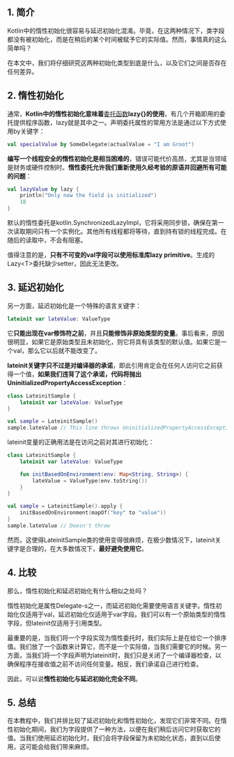 ## 1. 简介

Kotlin中的惰性初始化很容易与延迟初始化混淆。毕竟，在这两种情况下，类字段都没有被初始化，而是在稍后的某个时间被赋予它的实际值。然而，事情真的这么简单吗？

在本文中，我们将仔细研究这两种初始化类型到底是什么，以及它们之间是否存在任何差异。

## 2. 惰性初始化

通常，**Kotlin中的惰性初始化意味着**[委托函数](https://kotlinlang.org/docs/delegated-properties.html)**lazy{}的使用**，有几个开箱即用的委托提供程序函数，lazy就是其中之一。声明委托属性的常用方法是通过以下方式使用by关键字：

```kotlin
val specialValue by SomeDelegate(actualValue = "I am Groot")
```

**编写一个线程安全的惰性初始化是相当困难的**，错误可能代价高昂，尤其是当领域是财务或硬件控制时。**惰性委托允许我们重新使用久经考验的原语并回避所有可能的问题**：

```kotlin
val lazyValue by lazy {
    println("Only now the field is initialized")
    18
}
```

默认的惰性委托是kotlin.SynchronizedLazyImpl，它将采用同步锁，确保在第一次读取期间只有一个实例化。其他所有线程都将等待，直到持有锁的线程完成。在随后的读取中，不会有阻塞。

值得注意的是，**只有不可变的val字段可以使用标准库lazy primitive**。生成的Lazy<T\>委托缺少setter，因此无法更改。

## 3. 延迟初始化

另一方面，延迟初始化是一个特殊的语言关键字：

```kotlin
lateinit var lateValue: ValueType
```

它**只能出现在var修饰符之前**，并且**只能修饰非原始类型的变量**。事后看来，原因很明显，如果它是原始类型且未初始化，则它将具有该类型的默认值。如果它是一个val，那么它以后就不能改变了。

**lateinit关键字只不过是对编译器的承诺**，即此引用肯定会在任何人访问它之前获得一个值，**如果我们违背了这个承诺，代码将抛出UninitializedPropertyAccessException**：

```kotlin
class LateinitSample {
    lateinit var lateValue: ValueType
}

val sample = LateinitSample()
sample.lateValue // This line throws UninitializedPropertyAccessException
```

lateinit变量的正确用法是在访问之前对其进行初始化：

```kotlin
class LateinitSample {
    lateinit var lateValue: ValueType

    fun initBasedOnEnvironment(env: Map<String, String>) {
        lateValue = ValueType(env.toString())
    }
}

val sample = LateinitSample().apply { 
    initBasedOnEnvironment(mapOf("key" to "value"))
}
sample.lateValue // Doesn't throw
```

然而，这使得LateinitSample类的使用变得很麻烦，在极少数情况下，lateinit关键字是合理的，在大多数情况下，**最好避免使用它**。

## 4. 比较

那么，惰性初始化和延迟初始化有什么相似之处吗？

惰性初始化是属性Delegate-s之一，而延迟初始化需要使用语言关键字。惰性初始化仅适用于val，延迟初始化仅适用于var字段。我们可以有一个原始类型的惰性字段，但lateinit仅适用于引用类型。

最重要的是，当我们将一个字段实现为惰性委托时，我们实际上是在给它一个排序值。我们放了一个函数来计算它，而不是一个实际值，当我们需要它的时候。另一方面，当我们将一个字段声明为lateinit时，我们只是关闭了一个编译器检查，以确保程序在接收值之前不访问任何变量。相反，我们承诺自己进行检查。

因此，可以说**惰性初始化与延迟初始化完全不同**。

## 5. 总结

在本教程中，我们并排比较了延迟初始化和惰性初始化，发现它们非常不同。在惰性初始化期间，我们为字段提供了一种方法，以便在我们稍后访问它时获取它的值。当我们使用延迟初始化时，我们会将字段保留为未初始化状态，直到以后使用，这可能会给我们带来麻烦。